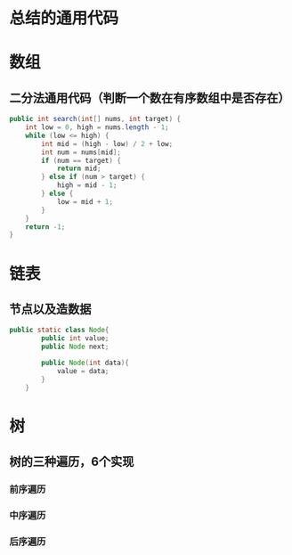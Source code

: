 # 总结的通用代码

# 数组

## 二分法通用代码（判断一个数在有序数组中是否存在）
```java
public int search(int[] nums, int target) {
    int low = 0, high = nums.length - 1;
    while (low <= high) {
        int mid = (high - low) / 2 + low;
        int num = nums[mid];
        if (num == target) {
            return mid;
        } else if (num > target) {
            high = mid - 1;
        } else {
            low = mid + 1;
        }
    }
    return -1;
}
```

# 链表

## 节点以及造数据
```java
public static class Node{
        public int value;
        public Node next;

        public Node(int data){
            value = data;
        }
    }

```

# 树

## 树的三种遍历，6个实现
### 前序遍历
### 中序遍历
### 后序遍历
